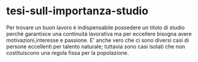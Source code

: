 # tesi-sull-importanza-studio
Per trovare un buon lavoro è indispensabile possedere un titolo di studio perchè garantisce una continuità lavorativa ma per eccellere bisogna avere motivazioni,interesse e passione.
E' anche vero che ci sono diversi casi di persone eccellenti per talento naturale; tuttavia sono casi isolati che non costituiscono una regola fissa per la popolazione.
